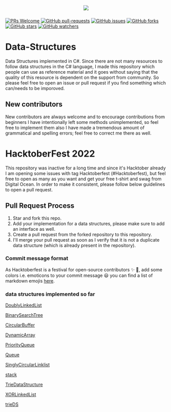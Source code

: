 <p align="center"><img style="padding:10px;" src="https://img.shields.io/badge/Open%20Source-💕%20-9cf?style=for-the-badge"></p>

[![PRs Welcome](https://img.shields.io/badge/PRs-welcome-brightgreen.svg?style=flat-square)](http://makeapullrequest.com) [![GitHub pull-requests](https://img.shields.io/github/issues-pr/farQtech/Data-Structures.svg)](https://github.com/farQtech/Data-Structures/pull/)
 [![GitHub issues](https://img.shields.io/github/issues/farQtech/Data-Structures.svg)](https://github.com/farQtech/Data-Structures/issues/)
 [![GitHub forks](https://img.shields.io/github/forks/farQtech/Data-Structures.svg?style=social&label=Fork&cacheSeconds=3600)](https://github.com/farQtech/Data-Structures/network/)
 [![GitHub stars](https://img.shields.io/github/stars/farQtech/Data-Structures.svg?style=social&label=Star&cacheSeconds=3600)](https://github.com/farQtech/Data-Structures/stargazers/)
 [![GitHub watchers](https://img.shields.io/github/watchers/farQtech/Data-Structures.svg?style=social&label=Watch&cacheSeconds=3600)](https://github.com/farQtech/Data-Structures/watchers/)

# Data-Structures

Data Structures implemented in C#. Since there are not many resources to follow data structures in the C# language, I made this repository which people can use as reference material
and it goes without saying that the quality of this resource is dependent on the support from community. So please feel free to open an issue or pull request if you find something
which can/needs to be imporoved.

## New contributors

New contributors are always welcome and to encourage contributions from beginners I have intentionally left some methods unimplemented, so feel free to implement them also I have made
a tremendous amount of grammatical and spelling errors; feel free to correct me there as well.

# HacktoberFest 2022

This repository was inactive for a long time and since it's Hacktober already I am opening some issues with tag Hacktoberfest (#Hacktoberfest), but feel free to open as many as you want and get
your free t-shirt and swag from Digital Ocean. In order to make it consistent, please follow below guidelines to open a pull request.

## Pull Request Process

1. Star and fork this repo.
2. Add your implementation for a data structures, please make sure to add an interface as well.
3. Create a pull request from the forked repository to this repository.
4. I'll merge your pull request as soon as I verify that it is not a duplicate data structure (which is already present in the repository).

### Commit message format

As Hacktoberfest is a festival for open-source contributors :sparkles: :star2:, add some colors i.e. emoticons to your commit message :smiley:
you can find a list of markdown emojis [here](https://gist.github.com/rxaviers/7360908).


### data structures implemented so far

[DoublyLinkedList](https://github.com/farQtech/Data-Structures/blob/master/Data%20structure%20impl/linear%20DS/DoublyLinkedList.cs)

[BinarySearchTree](https://github.com/farQtech/Data-Structures/blob/master/Data%20structure%20impl/non%20linear%20DS/BinarySearchTree.cs)

[CircularBuffer](https://github.com/farQtech/Data-Structures/blob/master/Data%20structure%20impl/non%20linear%20DS/CircularBuffer.cs)

[DynamicArray](https://github.com/farQtech/Data-Structures/blob/master/Data%20structure%20impl/linear%20DS/DynamicArray.cs)

[PriorityQueue](https://github.com/farQtech/Data-Structures/blob/master/Data%20structure%20impl/non%20linear%20DS/PriorityQueue.cs)

[Queue](https://github.com/farQtech/Data-Structures/blob/master/Data%20structure%20impl/linear%20DS/Queue.cs)

[SinglyCircularLinklist](https://github.com/farQtech/Data-Structures/blob/master/Data%20structure%20impl/linear%20DS/SinglyCircularLinklist.cs)

[stack](https://github.com/farQtech/Data-Structures/blob/master/Data%20structure%20impl/linear%20DS/Stack.cs)

[TrieDataStructure](https://github.com/farQtech/Data-Structures/blob/master/Data%20structure%20impl/Trie%20Data%20Structure)

[XORLinkedList](https://github.com/farQtech/Data-Structures/blob/master/Data%20structure%20impl/linear%20DS/XORLinkedList.cs)

[trieDS](https://github.com/farQtech/Data-Structures/blob/master/Data%20structure%20impl/non%20linear%20DS/trieDS.cs)
